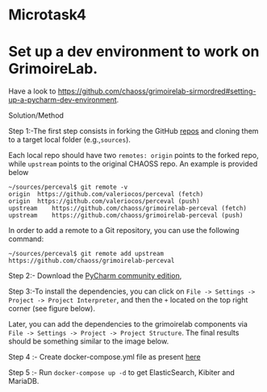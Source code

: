 # Microtask4
# Set up a dev environment to work on GrimoireLab. 

Have a look to https://github.com/chaoss/grimoirelab-sirmordred#setting-up-a-pycharm-dev-environment.

Solution/Method

Step 1:-The first step consists in forking the GitHub [repos](https://github.com/chaoss/grimoirelab-sirmordred/blob/master/Getting-Started.md#source-code-) and cloning them to a target local folder (e.g.,```sources```).

Each local repo should have two ```remotes: origin``` points to the forked repo, while ```upstream``` points to the original CHAOSS repo. An example is provided below
```
~/sources/perceval$ git remote -v
origin	https://github.com/valeriocos/perceval (fetch)
origin	https://github.com/valeriocos/perceval (push)
upstream	https://github.com/chaoss/grimoirelab-perceval (fetch)
upstream	https://github.com/chaoss/grimoirelab-perceval (push)
```
In order to add a remote to a Git repository, you can use the following command:
```
~/sources/perceval$ git remote add upstream https://github.com/chaoss/grimoirelab-perceval
```

Step 2:- Download the [PyCharm community edition](https://www.jetbrains.com/pycharm/download/#section=linux),

Step 3:-To install the dependencies, you can click on ```File -> Settings -> Project -> Project Interpreter```, and then the ```+``` located on the top right corner (see figure below).

Later, you can add the dependencies to the grimoirelab components via ```File -> Settings -> Project -> Project Structure```. The final results should be something similar to the image below.

Step 4 :- Create docker-compose.yml file as present [here](https://github.com/kshitij3199/GSoc_Chaoss_microTask/blob/master/Microtask4/docker-compose.yml)

Step 5 :- Run ```docker-compose up -d``` to get ElasticSearch, Kibiter and MariaDB.
